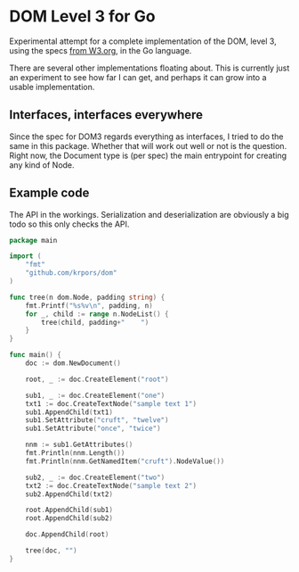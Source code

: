 # DOM Level 3 for Go

Experimental attempt for a complete implementation of the DOM, level 3,
using the specs [from W3.org](https://www.w3.org/TR/2004/REC-DOM-Level-3-Core-20040407/core.html#i-Document),
in the Go language.

There are several other implementations floating about. This is currently just
an experiment to see how far I can get, and perhaps it can grow into a usable
implementation.

## Interfaces, interfaces everywhere

Since the spec for DOM3 regards everything as interfaces, I tried to do the
same in this package. Whether that will work out well or not is the question.
Right now, the Document type is (per spec) the main entrypoint for creating
any kind of Node.


## Example code

The API in the workings. Serialization and deserialization are obviously
a big todo so this only checks the API.

```go
package main

import (
	"fmt"
	"github.com/krpors/dom"
)

func tree(n dom.Node, padding string) {
	fmt.Printf("%s%v\n", padding, n)
	for _, child := range n.NodeList() {
		tree(child, padding+"    ")
	}
}

func main() {
	doc := dom.NewDocument()

	root, _ := doc.CreateElement("root")

	sub1, _ := doc.CreateElement("one")
	txt1 := doc.CreateTextNode("sample text 1")
	sub1.AppendChild(txt1)
	sub1.SetAttribute("cruft", "twelve")
	sub1.SetAttribute("once", "twice")

	nnm := sub1.GetAttributes()
	fmt.Println(nnm.Length())
	fmt.Println(nnm.GetNamedItem("cruft").NodeValue())

	sub2, _ := doc.CreateElement("two")
	txt2 := doc.CreateTextNode("sample text 2")
	sub2.AppendChild(txt2)

	root.AppendChild(sub1)
	root.AppendChild(sub2)

	doc.AppendChild(root)

	tree(doc, "")
}
```
